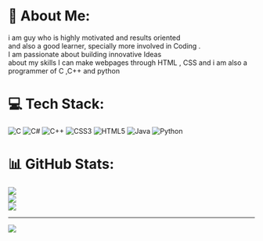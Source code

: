 # 💫 About Me:
i am guy who is highly motivated and results oriented <br> and also a good learner, specially more involved in Coding .<br>I am passionate about building innovative Ideas<br>about my skills I can make webpages through  HTML , CSS and i am also a programmer of C ,C++ and python

# 💻 Tech Stack:
![C](https://img.shields.io/badge/c-%2300599C.svg?style=flat-square&logo=c&logoColor=white) ![C#](https://img.shields.io/badge/c%23-%23239120.svg?style=flat-square&logo=csharp&logoColor=white) ![C++](https://img.shields.io/badge/c++-%2300599C.svg?style=flat-square&logo=c%2B%2B&logoColor=white) ![CSS3](https://img.shields.io/badge/css3-%231572B6.svg?style=flat-square&logo=css3&logoColor=white) ![HTML5](https://img.shields.io/badge/html5-%23E34F26.svg?style=flat-square&logo=html5&logoColor=white) ![Java](https://img.shields.io/badge/java-%23ED8B00.svg?style=flat-square&logo=openjdk&logoColor=white) ![Python](https://img.shields.io/badge/python-3670A0?style=flat-square&logo=python&logoColor=ffdd54)
# 📊 GitHub Stats:
![](https://github-readme-stats.vercel.app/api?username=Bob299-bob&theme=tokyonight&hide_border=false&include_all_commits=false&count_private=false)<br/>
![](https://github-readme-streak-stats.herokuapp.com/?user=Bob299-bob&theme=tokyonight&hide_border=false)<br/>
![](https://github-readme-stats.vercel.app/api/top-langs/?username=Bob299-bob&theme=tokyonight&hide_border=false&include_all_commits=false&count_private=false&layout=compact)

---
[![](https://visitcount.itsvg.in/api?id=Bob299-bob&icon=0&color=0)](https://visitcount.itsvg.in)

<!-- Proudly created with GPRM ( https://gprm.itsvg.in ) -->
